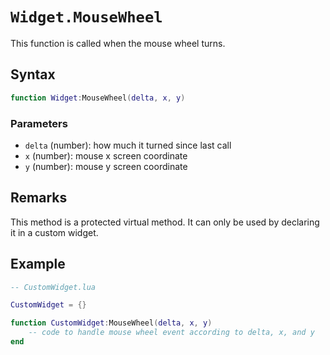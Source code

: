 # `Widget.MouseWheel`

This function is called when the mouse wheel turns.

## Syntax

```lua
function Widget:MouseWheel(delta, x, y)
```

### Parameters

- `delta` (number): how much it turned since last call
- `x` (number): mouse x screen coordinate
- `y` (number): mouse y screen coordinate

## Remarks

This method is a protected virtual method. It can only be used by declaring it in a custom widget.

## Example

```lua
-- CustomWidget.lua

CustomWidget = {}

function CustomWidget:MouseWheel(delta, x, y)
    -- code to handle mouse wheel event according to delta, x, and y
end
```
